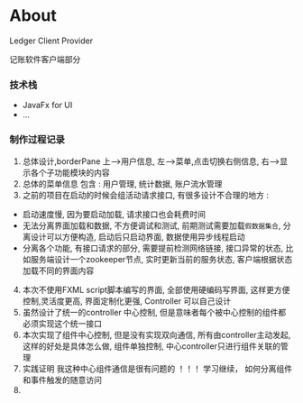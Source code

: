 
# About 

Ledger Client Provider  

记账软件客户端部分  

### 技术栈 

- JavaFx for UI  
- ...


### 制作过程记录  

1. 总体设计,borderPane 上-->用户信息, 左-->菜单,点击切换右侧信息, 右-->显示各个子功能模块的内容  
2. 总体的菜单信息 包含 : 用户管理, 统计数据, 账户流水管理  
3. 之前的项目在启动的时候会组活动请求接口, 有很多设计不合理的地方 :  
- 启动速度慢, 因为要启动加载, 请求接口也会耗费时间  
- 无法分离界面加载和数据, 不方便调试和测试, 前期测试需要加载`假数据集合`, 分离设计可以方便构造, 启动后只启动界面, 数据使用异步线程启动  
- 分离各个功能, 有接口请求的部分, 需要提前检测网络链接, 接口异常的状态, 比如服务端设计一个zookeeper节点, 实时更新当前的服务状态, 客户端根据状态加载不同的界面内容  
4. 本次不使用FXML script脚本编写的界面, 全部使用硬编码写界面, 这样更方便控制,灵活度更高, 界面定制化更强, Controller 可以自己设计  
5. 虽然设计了统一的controller 中心控制, 但是意味者每个被中心控制的组件都必须实现这个统一接口 
6. 本次实现了组件中心控制, 但是没有实现双向通信, 所有由controller主动发起, 这样的好处是具体怎么做, 组件单独控制, 中心controller只进行组件关联的管理 
7. 实践证明 我这种中心组件通信是很有问题的 ！！！ 学习继续， 如何分离组件和事件触发的随意访问  
8. 








